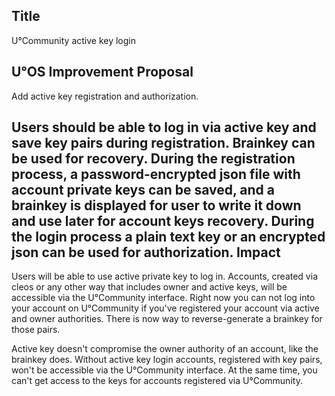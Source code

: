 Title
-----

U°Community active key login

U°OS Improvement Proposal
-------------------------

Add active key registration and authorization.

Users should be able to log in via active key and save key pairs during registration. Brainkey can be used for recovery.
During the registration process, a password-encrypted json file with account private keys can be saved, and a brainkey is displayed for user to write it down and use later for account keys recovery.
During the login process a plain text key or an encrypted json can be used for authorization.
Impact
-------

Users will be able to use active private key to log in. Accounts, created via cleos or any other way that includes owner and active keys, will be accessible via the U°Community interface. Right now you can not log into your account on U°Community if you've registered your account via active and owner authorities. There is now way to reverse-generate a brainkey for those pairs.

Active key doesn't compromise the owner authority of an account, like the brainkey does. Without active key login accounts, registered with key pairs, won't be accessible via the U°Community interface. At the same time, you can't get access to the keys for accounts registered via U°Community.
